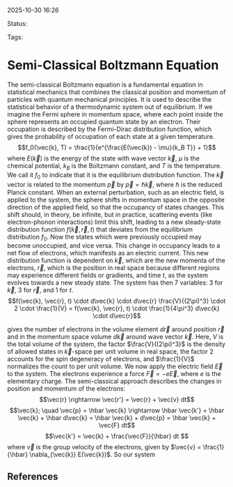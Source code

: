 
2025-10-30 16:26

Status: 

Tags:

# Semi-Classical Boltzmann Equation
The semi-classical Boltzmann equation is a fundamental equation in statistical mechanics that combines the classical position and momentum of particles with quantum mechanical principles. It is used to describe the statistical behavior of a thermodynamic system out of equilibrium.
If we imagine the Fermi sphere in momentum space, where each point inside the sphere represents an occupied quantum state by an electron. Their occupation is described by the Fermi-Dirac distribution function, which gives the probability of occupation of each state at a given temperature.
$$f_0(\vec{k}, T) = \frac{1}{e^{\frac{E(\vec{k}) - \mu}{k_B T}} + 1}$$ where $E(\vec{k})$ is the energy of the state with wave vector $\vec{k}$, $\mu$ is the chemical potential, $k_B$ is the Boltzmann constant, and $T$ is the temperature. We call it $f_0$ to indicate that it is the equilibrium distribution function. 
The $\vec{k}$ vector is related to the momentum $\vec{p}$ by $\vec{p} = \hbar \vec{k}$, where $\hbar$ is the reduced Planck constant.
When an external perturbation, such as an electric field, is applied to the system, the sphere shifts in momentum space in the opposite direction of the applied field, so that the occupancy of states changes. This shift should, in theory, be infinite, but in practice, scattering events (like electron-phonon interactions) limit this shift, leading to a new steady-state distribution function $f(\vec{k}, \vec{r}, t)$ that deviates from the equilibrium distribution $f_0$.
Now the states which were previously occupied may become unoccupied, and vice versa. This change in occupancy leads to a net flow of electrons, which manifests as an electric current.
This new distribution function is dependent on $\vec{k}$, which are the new momenta of the electrons, $\vec{r}$, which is the position in real space because different regions may experience different fields or gradients, and time $t$, as the system evolves towards a new steady state. The system has then 7 variables: 3 for $\vec{k}$, 3 for $\vec{r}$, and 1 for $t$. 
$$f(\vec{k}, \vec{r}, t) \cdot d\vec{k} \cdot d\vec{r} \frac{V}{(2\pi)^3} \cdot 2 \cdot \frac{1}{V} = f(\vec{k}, \vec{r}, t) \cdot \frac{1}{4\pi^3} d\vec{k} \cdot d\vec{r}$$

gives the number of electrons in the volume element $d\vec{r}$ around position $\vec{r}$ and in the momentum space volume $d\vec{k}$ around wave vector $\vec{k}$. Here, $V$ is the total volume of the system, the factor $\frac{V}{(2\pi)^3}$ is the density of allowed states in $\vec{k}$-space per unit volume in real space, the factor 2 accounts for the spin degeneracy of electrons, and $\frac{1}{V}$ normalizes the count to per unit volume.
We now apply the electric field $\vec{E}$ to the system. The electrons experience a force $\vec{F} = -e \vec{E}$, where $e$ is the elementary charge.
The semi-classical approach describes the changes in position and momentum of the electrons:
$$\vec{r} \rightarrow \vec{r'} = \vec{r} + \vec{v} dt$$
$$\vec{k}; \quad \vec{p} = \hbar \vec{k} \rightarrow \hbar \vec{k'} = \hbar \vec{k} + \hbar d\vec{k} = \hbar \vec{k} + d\vec{p} = \hbar \vec{k} + \vec{F} dt$$
$$\vec{k'} = \vec{k} + \frac{\vec{F}}{\hbar} dt $$
where $\vec{v}$ is the group velocity of the electrons, given by $\vec{v} = \frac{1}{\hbar} \nabla_{\vec{k}} E(\vec{k})$. So our system 


## References
